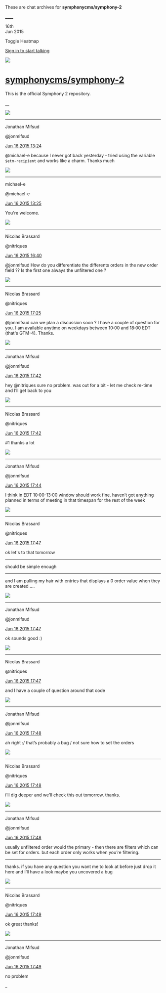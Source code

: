 These are chat archives for **symphonycms/symphony-2**

[__](/symphonycms/symphony-2/archives/2015/06/17)[__](/symphonycms/symphony-2/archives/2015/06/15)

16th  
Jun 2015

Toggle Heatmap

[Sign in to start talking](/login?action=login&button=archive-login)

![](https://avatars-02.gitter.im/group/iv/3/57542c45c43b8c601977197e?s=48)

#  [symphonycms/symphony-2](/symphonycms/symphony-2)

This is the official Symphony 2 repository.

[ __](/orgs/symphonycms/rooms "More symphonycms rooms")

![](https://avatars1.githubusercontent.com/u/859775?v=3&s=30)

____

Jonathan Mifsud

@jonmifsud

[Jun 16 2015
13:24](https://gitter.im/symphonycms/symphony-2?at=55802379c030cae67ed3d0ab)

@michael-e because I never got back yesterday - tried using the variable
`$etm-recipient` and works like a charm. Thanks much

![](https://avatars2.githubusercontent.com/u/40072?v=3&s=30)

____

michael-e

@michael-e

[Jun 16 2015
13:25](https://gitter.im/symphonycms/symphony-2?at=558023af873bcf056fb537ea)

You're welcome.

![](https://avatars1.githubusercontent.com/u/771169?v=3&s=30)

____

Nicolas Brassard

@nitriques

[Jun 16 2015
16:40](https://gitter.im/symphonycms/symphony-2?at=5580518e6f7465873a35a421)

@jonmifsud How do you differentiate the differents orders in the new order
field ?? Is the first one always the unfiltered one ?

![](https://avatars1.githubusercontent.com/u/771169?v=3&s=30)

____

Nicolas Brassard

@nitriques

[Jun 16 2015
17:25](https://gitter.im/symphonycms/symphony-2?at=55805c196f7465873a35a55d)

@jonmifsud can we plan a discussion soon ? I have a couple of question for
you. I am available anytime on weekdays between 10:00 and 18:00 EDT (that's
GTM-4). Thanks.

![](https://avatars1.githubusercontent.com/u/859775?v=3&s=30)

____

Jonathan Mifsud

@jonmifsud

[Jun 16 2015
17:42](https://gitter.im/symphonycms/symphony-2?at=558060003039387b15778e3b)

hey @nitriques sure no problem. was out for a bit - let me check re-time and
I’ll get back to you

![](https://avatars1.githubusercontent.com/u/771169?v=3&s=30)

____

Nicolas Brassard

@nitriques

[Jun 16 2015
17:42](https://gitter.im/symphonycms/symphony-2?at=5580600bbb2c3e7c15864410)

#1 thanks a lot

![](https://avatars1.githubusercontent.com/u/859775?v=3&s=30)

____

Jonathan Mifsud

@jonmifsud

[Jun 16 2015
17:44](https://gitter.im/symphonycms/symphony-2?at=5580606bbb2c3e7c1586441b)

I think in EDT 10:00-13:00 window should work fine. haven’t got anything
planned in terms of meeting in that timespan for the rest of the week

![](https://avatars1.githubusercontent.com/u/771169?v=3&s=30)

____

Nicolas Brassard

@nitriques

[Jun 16 2015
17:47](https://gitter.im/symphonycms/symphony-2?at=55806128deac73ee5b856279)

ok let's to that tomorrow

____

should be simple enough

____

and I am pulling my hair with entries that displays a 0 order value when they
are created ....

![](https://avatars1.githubusercontent.com/u/859775?v=3&s=30)

____

Jonathan Mifsud

@jonmifsud

[Jun 16 2015
17:47](https://gitter.im/symphonycms/symphony-2?at=55806148f207aa853a8bacc1)

ok sounds good :)

![](https://avatars1.githubusercontent.com/u/771169?v=3&s=30)

____

Nicolas Brassard

@nitriques

[Jun 16 2015
17:47](https://gitter.im/symphonycms/symphony-2?at=5580614cdeac73ee5b85627b)

and I have a couple of question around that code

![](https://avatars1.githubusercontent.com/u/859775?v=3&s=30)

____

Jonathan Mifsud

@jonmifsud

[Jun 16 2015
17:48](https://gitter.im/symphonycms/symphony-2?at=55806157f207aa853a8bacc2)

ah right :/ that’s probably a bug / not sure how to set the orders

![](https://avatars1.githubusercontent.com/u/771169?v=3&s=30)

____

Nicolas Brassard

@nitriques

[Jun 16 2015
17:48](https://gitter.im/symphonycms/symphony-2?at=5580616cbb2c3e7c1586442e)

i'll dig deeper and we'll check this out tomorrow. thanks.

![](https://avatars1.githubusercontent.com/u/859775?v=3&s=30)

____

Jonathan Mifsud

@jonmifsud

[Jun 16 2015
17:48](https://gitter.im/symphonycms/symphony-2?at=5580616d3039387b15778e5c)

usually unfiltered order would the primary - then there are filters which can
be set for orders. but each order only works when you’re filtering.

____

thanks. if you have any question you want me to look at before just drop it
here and I’ll have a look maybe you uncovered a bug

![](https://avatars1.githubusercontent.com/u/771169?v=3&s=30)

____

Nicolas Brassard

@nitriques

[Jun 16 2015
17:49](https://gitter.im/symphonycms/symphony-2?at=55806190deac73ee5b85627f)

ok great thanks!

![](https://avatars1.githubusercontent.com/u/859775?v=3&s=30)

____

Jonathan Mifsud

@jonmifsud

[Jun 16 2015
17:49](https://gitter.im/symphonycms/symphony-2?at=55806197f207aa853a8bacc5)

no problem

_

